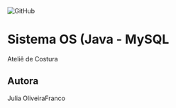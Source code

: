 ![GitHub](https://img.shields.io/github/license/JuliaOliFranco/sistemaOS?style=plastic)
# Sistema OS (Java - MySQL
Ateliê de Costura
## Autora
Julia OliveiraFranco

